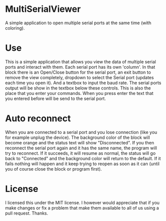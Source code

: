 # MultiSerialViewer
A simple application to open multiple serial ports at the same time (with coloring).

# Use
This is a simple application that allows you view the data of multiple serial ports and interact with them. Each serial port has its own 'column'. In that block there is an Open/Close button for the serial port, an exit button to remove the view completely, dropdown to select the Serial port (updates each time you open it). And a textbox to input the baud rate.
The serial ports output will be show in the textbox below these controls. This is also the place that you enter your commands. When you press enter the text that you entered before will be send to the serial port.

# Auto reconnect
When you are connected to a serial port and you lose connection (like you for example unplug the device). The background color of the block will become orange and the status text will show "Disconnected". If you then reconnect the serial port again and it has the same name, the program will try to reconnect. If it succeeds, it will resume as normal, the status will go back to "Connected" and the background color will return to the default. If it fails nothing will happen and it keep trying to reopen as soon as it can (until you of course close the block or program first).

# License
I licensed this under the MIT license. I however would appreciate that if you make changes or fix a problem that make them available to all of us using a pull request. Thanks.
